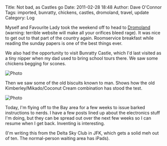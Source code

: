 Title: Not bad, as Castles go
Date: 2011-02-28 18:48
Author: Dave O'Connor
Tags: imported, bunratty, chickens, castles, dromoland, travel, update
Category: Log

Myself and Favourite Lady took the weekend off to head to [Dromoland]
(warning: terrible website will make all your orifices bleed rage). It
was nice to get out to that part of the country again. Roomservice
breakfast while reading the sunday papers is one of the best things
ever.  
  
We also had the opportunity to visit Bunratty Castle, which I'd last
visited as a tiny nipper when my dad used to bring school tours there.
We saw some chickens begging for scones.  
  
![Photo][1]
  
Then we saw some of the old biscuits known to man. Shows how the old
Kimberley/Mikado/Coconut Cream combination has stood the test.  
  
![Photo][2]
  
Today, I'm flying off to the Bay area for a few weeks to issue barked
instructions to nerds. I have a few posts lined up about the electronics
stuff I'm doing, but they can be spread out over the next few weeks so I
can resume when I get back. Inventing is interesting.  
  
(I'm writing this from the Delta Sky Club in JFK, which gets a solid meh
out of ten. The normal-person waiting area has iPads).

  [Dromoland]: http://www.dromoland.ie/
  [1]: https://lh5.googleusercontent.com/_otzZMGWrd00/TWpZX2XPhtI/AAAAAAAADRQ/kNmC2ydVimM/s720/IMG_20110227_135811.jpg
  [2]: https://lh3.googleusercontent.com/_otzZMGWrd00/TWpuwZSvEDI/AAAAAAAADRo/4lWfCmbESLc/s720/IMG_20110227_144554.jpg
